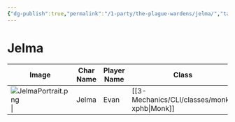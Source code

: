 ```yaml
---
{"dg-publish":true,"permalink":"/1-party/the-plague-wardens/jelma/","tags":["player"],"created":"2025-02-22T17:41:23.822-05:00","updated":"2025-03-13T10:37:09.129-04:00"}
---
```


# Jelma

| Image                                  | Char Name         | Player Name    | Class         | Race         | Level         |
| -------------------------------------- | ----------------- | -------------- | ------------- | ------------ | ------------- |
| ![JelmaPortrait.png](/img/user/z_Assets/JelmaPortrait.png)\| | Jelma | Evan | [[3-Mechanics/CLI/classes/monk-xphb\|Monk]] | Half-Orc | 3 |
